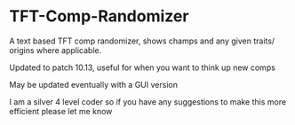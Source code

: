 # TFT-Comp-Randomizer
A text based TFT comp randomizer, shows champs and any given traits/ origins where applicable.

Updated to patch 10.13, useful for when you want to think up new comps

May be updated eventually with a GUI version

I am a silver 4 level coder so if you have any suggestions to make this more efficient please let me know
